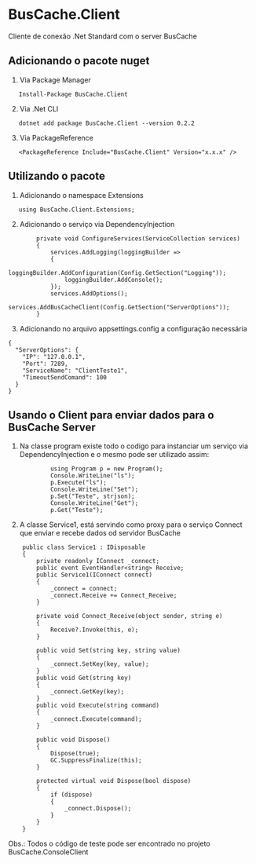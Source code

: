 # BusCache.Client
Cliente de conexão .Net Standard com o server BusCache

## Adicionando o pacote nuget
1. Via Package Manager
```
   Install-Package BusCache.Client
```
2. Via .Net CLI
```
   dotnet add package BusCache.Client --version 0.2.2
```
3. Via PackageReference
```
   <PackageReference Include="BusCache.Client" Version="x.x.x" />
```
## Utilizando o pacote
1. Adicionando o namespace Extensions
```
   using BusCache.Client.Extensions;
```
2. Adicionando o serviço via DependencyInjection
```
        private void ConfigureServices(ServiceCollection services)
        {
            services.AddLogging(loggingBuilder =>
            {
                loggingBuilder.AddConfiguration(Config.GetSection("Logging"));
                loggingBuilder.AddConsole();
            });
            services.AddOptions();
            services.AddBusCacheClient(Config.GetSection("ServerOptions"));
        }
```
3. Adicionando no arquivo appsettings.config a configuração necessária
```
{
  "ServerOptions": {
    "IP": "127.0.0.1",
    "Port": 7289,
    "ServiceName": "ClientTeste1",
    "TimeoutSendComand": 100
  }
}
```
## Usando o Client para enviar dados para o BusCache Server
1. Na classe program existe todo o codigo para instanciar um serviço via DependencyInjection e o mesmo pode ser utilizado assim:
```
            using Program p = new Program();
            Console.WriteLine("ls");
            p.Execute("ls");
            Console.WriteLine("Set");
            p.Set("Teste", strjson);
            Console.WriteLine("Get");
            p.Get("Teste");

```
2. A classe Service1, está servindo como proxy para o serviço Connect que enviar e recebe dados od servidor BusCache
```
    public class Service1 : IDisposable
    {
        private readonly IConnect _connect;
        public event EventHandler<string> Receive;
        public Service1(IConnect connect)
        {
            _connect = connect;
            _connect.Receive += Connect_Receive;
        }

        private void Connect_Receive(object sender, string e)
        {
            Receive?.Invoke(this, e);
        }

        public void Set(string key, string value)
        {
            _connect.SetKey(key, value);
        }
        public void Get(string key)
        {
            _connect.GetKey(key);
        }
        public void Execute(string command)
        {
            _connect.Execute(command);
        }

        public void Dispose()
        {
            Dispose(true);
            GC.SuppressFinalize(this);
        }

        protected virtual void Dispose(bool dispose)
        {
            if (dispose)
            {
                _connect.Dispose();
            }
        }
    }
```
Obs.: Todos o código de teste pode ser encontrado no projeto BusCache.ConsoleClient 
